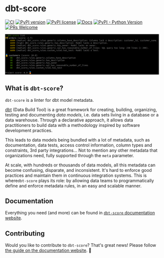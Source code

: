 # dbt-score

[![CI](https://github.com/PicnicSupermarket/dbt-score/actions/workflows/ci.yml/badge.svg)](https://github.com/PicnicSupermarket/dbt-score/actions)
[![PyPI version](https://img.shields.io/pypi/v/dbt-score.svg)](https://pypi.python.org/pypi/dbt-score/)
[![PyPI license](https://img.shields.io/pypi/l/dbt-score.svg)](https://pypi.python.org/pypi/dbt-score/)
[![Docs](https://img.shields.io/badge/Docs-mkdocs-blue)](https://dbt-score.picnic.tech/)
[![PyPI - Python Version](https://img.shields.io/pypi/pyversions/dbt-score.svg)](https://pypi.org/project/dbt-score)
[![PRs Welcome](https://img.shields.io/badge/PRs-welcome-brightgreen.svg)](https://makeapullrequest.com)

![dbt-score-output](images/dbt-score-output.png)

## What is `dbt-score`?

`dbt-score` is a linter for dbt model metadata.

[dbt][dbt] (Data Build Tool) is a great framework for creating, building,
organizing, testing and documenting _data models_, i.e. data sets living in a
database or a data warehouse. Through a declarative approach, it allows data
practitioners to build data with a methodology inspired by software development
practices.

This leads to data models being bundled with a lot of metadata, such as
documentation, data tests, access control information, column types and
constraints, 3rd party integrations... Not to mention any other metadata that
organizations need, fully supported through the `meta` parameter.

At scale, with hundreds or thousands of data models, all this metadata can
become confusing, disparate, and inconsistent. It's hard to enforce good
practices and maintain them in continuous integration systems. This is
where`dbt-score` plays its role: by allowing data teams to programmatically
define and enforce metadata rules, in an easy and scalable manner.

## Documentation

Everything you need (and more) can be found in [`dbt-score` documentation
website][dbt-score].

## Contributing

Would you like to contribute to `dbt-score`? That's great news! Please follow
[the guide on the documentation website][contributors-guide]. 🚀

[dbt]: https://github.com/dbt-labs/dbt-core
[dbt-score]: https://dbt-score.picnic.tech/
[contributors-guide]: https://dbt-score.picnic.tech/contributors_guide
